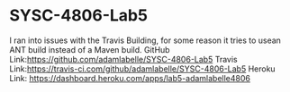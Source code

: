 # SYSC-4806-Lab5

I ran into issues with the Travis Building, for some reason it tries to usean ANT build instead of a Maven build.
GitHub Link:https://github.com/adamlabelle/SYSC-4806-Lab5
Travis Link:https://travis-ci.com/github/adamlabelle/SYSC-4806-Lab5
Heroku Link: https://dashboard.heroku.com/apps/lab5-adamlabelle4806
